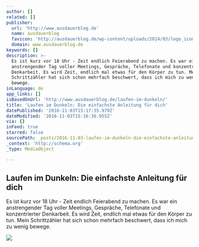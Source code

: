 ```yaml
---
author: []
related: []
publisher:
  url: 'http://www.ausdauerblog.de'
  name: ausdauerblog
  favicon: 'http://ausdauerblog.de/wp-content/uploads/2014/03/logo_icon.ico'
  domain: www.ausdauerblog.de
keywords: []
description: >-
  Es ist kurz vor 18 Uhr - Zeit endlich Feierabend zu machen. Es war ein
  anstrengender Tag voller Meetings, Gespräche, Telefonate und konzentrierter
  Denkarbeit. Es wird Zeit, endlich mal etwas für den Körper zu tun. Mein
  Schrittzähler hat sich schon mehrfach beschwert, dass ich mich zu wenig
  bewege.
inLanguage: de
app_links: []
isBasedOnUrl: 'http://www.ausdauerblog.de/laufen-im-dunkeln/'
title: 'Laufen im Dunkeln: Die einfachste Anleitung für dich'
datePublished: '2016-11-03T15:17:35.979Z'
dateModified: '2016-11-03T15:16:36.955Z'
via: {}
inFeed: true
starred: false
sourcePath: _posts/2016-11-03-laufen-im-dunkeln-die-einfachste-anleitung-fur-dich.md
_context: 'http://schema.org'
_type: MediaObject

---
```

<article style=""><h1>Laufen im Dunkeln: Die einfachste Anleitung für dich</h1><p>Es ist kurz vor 18 Uhr - Zeit endlich Feierabend zu machen. Es war ein anstrengender Tag voller Meetings, Gespräche, Telefonate und konzentrierter Denkarbeit. Es wird Zeit, endlich mal etwas für den Körper zu tun. Mein Schrittzähler hat sich schon mehrfach beschwert, dass ich mich zu wenig bewege.</p><img src="http://www.ausdauerblog.de/wp-content/uploads/2016/10/laufen-im-dunkeln-660x330.jpg" /></article>